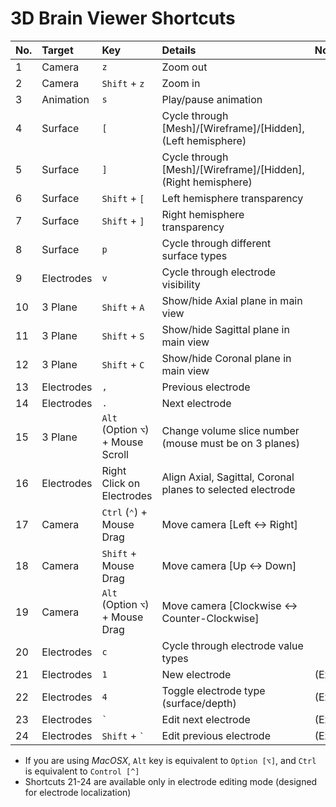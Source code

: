 # 3D Brain Viewer Shortcuts


|No.|Target     |Key          |Details                                                       |Note      |
|:--|:----------|:------------|:-------------------------------------------------------------|:---------|
|1  |Camera     |`z`          |Zoom out                                                      |          |
|2  |Camera     |`Shift` + `z`|Zoom in                                                       |          |
|3  |Animation  |`s`          |Play/pause animation                                          |          |
|4  |Surface    |`[`          |Cycle through [Mesh]/[Wireframe]/[Hidden], (Left hemisphere)  |          |
|5  |Surface    |`]`          |Cycle through [Mesh]/[Wireframe]/[Hidden], (Right hemisphere) |          |
|6  |Surface    |`Shift` + `[`|Left hemisphere transparency                                  |          |
|7  |Surface    |`Shift` + `]`|Right hemisphere transparency                                 |          |
|8  |Surface    |`p`          |Cycle through different surface types                         |          |
|9  |Electrodes |`v`          |Cycle through electrode visibility                            |          |
|10 |3 Plane    |`Shift` + `A`|Show/hide Axial plane in main view                            |          |
|11 |3 Plane    |`Shift` + `S`|Show/hide Sagittal plane in main view                         |          |
|12 |3 Plane    |`Shift` + `C`|Show/hide Coronal plane in main view                          |          |
|13 |Electrodes |`,`          |Previous electrode                                            |          |
|14 |Electrodes |`.`          |Next electrode                                                |          |
|15 |3 Plane    |`Alt` (Option `⌥`) + Mouse Scroll |Change volume slice number (mouse must be on 3 planes)|          |
|16 |Electrodes |Right Click on Electrodes|Align Axial, Sagittal, Coronal planes to selected electrode| |
|17 |Camera     |`Ctrl` (`⌃`) + Mouse Drag|Move camera [Left <-> Right]                      |          |
|18 |Camera     |`Shift` + Mouse Drag|Move camera [Up <-> Down]                              |          |
|19 |Camera     |`Alt` (Option `⌥`) + Mouse Drag|Move camera [Clockwise <-> Counter-Clockwise]|         |
|20 |Electrodes |`c`          |Cycle through electrode value types                           |          |
|21 |Electrodes |`1`          |New electrode                                            |(Experimental) |
|22 |Electrodes |`4`          |Toggle electrode type (surface/depth)                    |(Experimental) |
|23 |Electrodes |`` ` ``      |Edit next electrode                                      |(Experimental) |
|24 |Electrodes |`Shift` + `` ` ``|Edit previous electrode                              |(Experimental) |

* If you are using *MacOSX*, `Alt` key is equivalent to `Option [⌥]`, and `Ctrl` is equivalent to `Control [^]`
* Shortcuts 21-24 are available only in electrode editing mode (designed for electrode localization)
